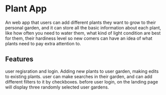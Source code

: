 # Plant App

An web app that users can add different plants they want to grow to their personal garden, and it can store all the basic information about each plant, like how often you need to water them, what kind of light condition are best for them, their hardiness level so new comers can have an idea of what plants need to pay extra attention to. 

## Features
user regisration and login.
Adding new plants to user garden, making edits to existing plants.
user can make searches in their garden, and can add different filters to it by checkboxes.
before user login, on the landing page will display three randomly selected user gardens.


